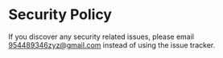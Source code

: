 # Security Policy

If you discover any security related issues, please email 954489346zyz@gmail.com instead of using the issue tracker.
